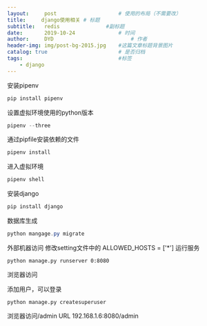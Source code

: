 ```yaml
---
layout:     post   				    # 使用的布局（不需要改）
title:     django使用相关 # 标题
subtitle:   redis               #副标题
date:       2019-10-24 				# 时间
author:     DYD 						# 作者
header-img: img/post-bg-2015.jpg 	#这篇文章标题背景图片
catalog: true 						# 是否归档
tags:								#标签
    - django
---
```


安装pipenv
```powershell
pip install pipenv
```
设置虚拟环境使用的python版本

```powershell
pipenv --three
```
通过pipfile安装依赖的文件

```powershell
pipenv install 
```
进入虚拟环境

```powershell
pipenv shell
```
安装django

```powershell
pip install django
```
数据库生成
```powershell
python mangage.py migrate
```
外部机器访问
修改setting文件中的
ALLOWED_HOSTS = ['*']
运行服务

```shell
python manage.py runserver 0:8080
```
浏览器访问

添加用户，可以登录

```shell
python manage.py createsuperuser

```
浏览器访问/admin URL
192.168.1.6:8080/admin
